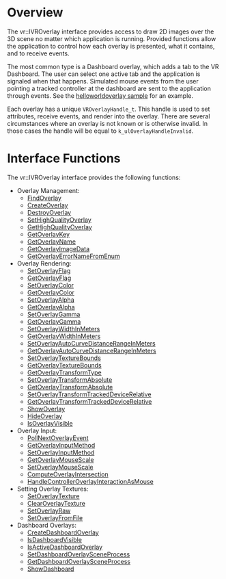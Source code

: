# Overview

The vr::IVROverlay interface provides access to draw 2D images over the 3D scene no matter which application is running. Provided functions allow the application to control how each overlay is presented, what it contains, and to receive events.

The most common type is a Dashboard overlay, which adds a tab to the VR Dashboard. The user can select one active tab and the application is signaled when that happens. Simulated mouse events from the user pointing a tracked controller at the dashboard are sent to the application through events. See the [helloworldoverlay sample](https://github.com/ValveSoftware/openvr/tree/master/samples/helloworldoverlay) for an example.

Each overlay has a unique `VROverlayHandle_t`. This handle is used to set attributes, receive events, and render into the overlay. There are several circumstances where an overlay is not known or is otherwise invalid. In those cases the handle will be equal to `k_ulOverlayHandleInvalid`.

# Interface Functions

The vr::IVROverlay interface provides the following functions:
* Overlay Management:
  * [FindOverlay](https://github.com/ValveSoftware/openvr/wiki/IVROverlay::FindOverlay)
  * [CreateOverlay](https://github.com/ValveSoftware/openvr/wiki/IVROverlay::CreateOverlay)
  * [DestroyOverlay](https://github.com/ValveSoftware/openvr/wiki/IVROverlay::DestroyOverlay)
  * [SetHighQualityOverlay](https://github.com/ValveSoftware/openvr/wiki/IVROverlay::SetHighQualityOverlay)
  * [GetHighQualityOverlay](https://github.com/ValveSoftware/openvr/wiki/IVROverlay::GetHighQualityOverlay)
  * [GetOverlayKey](https://github.com/ValveSoftware/openvr/wiki/IVROverlay::GetOverlayKey)
  * [GetOverlayName](https://github.com/ValveSoftware/openvr/wiki/IVROverlay::GetOverlayName)
  * [GetOverlayImageData](https://github.com/ValveSoftware/openvr/wiki/IVROverlay::GetOverlayImageData)
  * [GetOverlayErrorNameFromEnum](https://github.com/ValveSoftware/openvr/wiki/IVROverlay::GetOverlayErrorNameFromEnum)
* Overlay Rendering:
  * [SetOverlayFlag](https://github.com/ValveSoftware/openvr/wiki/IVROverlay::SetOverlayFlag)
  * [GetOverlayFlag](https://github.com/ValveSoftware/openvr/wiki/IVROverlay::GetOverlayFlag)
  * [SetOverlayColor](https://github.com/ValveSoftware/openvr/wiki/IVROverlay::SetOverlayColor)
  * [GetOverlayColor](https://github.com/ValveSoftware/openvr/wiki/IVROverlay::GetOverlayColor)
  * [SetOverlayAlpha](https://github.com/ValveSoftware/openvr/wiki/IVROverlay::SetOverlayAlpha)
  * [GetOverlayAlpha](https://github.com/ValveSoftware/openvr/wiki/IVROverlay::GetOverlayAlpha)
  * [SetOverlayGamma](https://github.com/ValveSoftware/openvr/wiki/IVROverlay::SetOverlayGamma)
  * [GetOverlayGamma](https://github.com/ValveSoftware/openvr/wiki/IVROverlay::GetOverlayGamma)
  * [SetOverlayWidthInMeters](https://github.com/ValveSoftware/openvr/wiki/IVROverlay::SetOverlayWidthInMeters)
  * [GetOverlayWidthInMeters](https://github.com/ValveSoftware/openvr/wiki/IVROverlay::GetOverlayWidthInMeters)
  * [SetOverlayAutoCurveDistanceRangeInMeters](https://github.com/ValveSoftware/openvr/wiki/IVROverlay::SetOverlayAutoCurveDistanceRangeInMeters)
  * [GetOverlayAutoCurveDistanceRangeInMeters](https://github.com/ValveSoftware/openvr/wiki/IVROverlay::GetOverlayAutoCurveDistanceRangeInMeters)
  * [SetOverlayTextureBounds](https://github.com/ValveSoftware/openvr/wiki/IVROverlay::SetOverlayTextureBounds)
  * [GetOverlayTextureBounds](https://github.com/ValveSoftware/openvr/wiki/IVROverlay::GetOverlayTextureBounds)
  * [GetOverlayTransformType](https://github.com/ValveSoftware/openvr/wiki/IVROverlay::GetOverlayTransformType)
  * [SetOverlayTransformAbsolute](https://github.com/ValveSoftware/openvr/wiki/IVROverlay::SetOverlayTransformAbsolute)
  * [GetOverlayTransformAbsolute](https://github.com/ValveSoftware/openvr/wiki/IVROverlay::GetOverlayTransformAbsolute)
  * [SetOverlayTransformTrackedDeviceRelative](https://github.com/ValveSoftware/openvr/wiki/IVROverlay::SetOverlayTransformTrackedDeviceRelative)
  * [GetOverlayTransformTrackedDeviceRelative](https://github.com/ValveSoftware/openvr/wiki/IVROverlay::GetOverlayTransformTrackedDeviceRelative)
  * [ShowOverlay](https://github.com/ValveSoftware/openvr/wiki/IVROverlay::ShowOverlay)
  * [HideOverlay](https://github.com/ValveSoftware/openvr/wiki/IVROverlay::HideOverlay)
  * [IsOverlayVisible](https://github.com/ValveSoftware/openvr/wiki/IVROverlay::IsOverlayVisible)
* Overlay Input:
  * [PollNextOverlayEvent](https://github.com/ValveSoftware/openvr/wiki/IVROverlay::PollNextOverlayEvent)
  * [GetOverlayInputMethod](https://github.com/ValveSoftware/openvr/wiki/IVROverlay::GetOverlayInputMethod)
  * [SetOverlayInputMethod](https://github.com/ValveSoftware/openvr/wiki/IVROverlay::SetOverlayInputMethod)
  * [GetOverlayMouseScale](https://github.com/ValveSoftware/openvr/wiki/IVROverlay::GetOverlayMouseScale)
  * [SetOverlayMouseScale](https://github.com/ValveSoftware/openvr/wiki/IVROverlay::SetOverlayMouseScale)
  * [ComputeOverlayIntersection](https://github.com/ValveSoftware/openvr/wiki/IVROverlay::ComputeOverlayIntersection)
  * [HandleControllerOverlayInteractionAsMouse](https://github.com/ValveSoftware/openvr/wiki/IVROverlay::HandleControllerOverlayInteractionAsMouse)
* Setting Overlay Textures:
  * [SetOverlayTexture](https://github.com/ValveSoftware/openvr/wiki/IVROverlay::SetOverlayTexture)
  * [ClearOverlayTexture](https://github.com/ValveSoftware/openvr/wiki/IVROverlay::ClearOverlayTexture)
  * [SetOverlayRaw](https://github.com/ValveSoftware/openvr/wiki/IVROverlay::SetOverlayRaw)
  * [SetOverlayFromFile](https://github.com/ValveSoftware/openvr/wiki/IVROverlay::SetOverlayFromFile)
* Dashboard Overlays:
  * [CreateDashboardOverlay](https://github.com/ValveSoftware/openvr/wiki/IVROverlay::CreateDashboardOverlay)
  * [IsDashboardVisible](https://github.com/ValveSoftware/openvr/wiki/IVROverlay::IsDashboardVisible)
  * [IsActiveDashboardOverlay](https://github.com/ValveSoftware/openvr/wiki/IVROverlay::IsActiveDashboardOverlay)
  * [SetDashboardOverlaySceneProcess](https://github.com/ValveSoftware/openvr/wiki/IVROverlay::SetDashboardOverlaySceneProcess)
  * [GetDashboardOverlaySceneProcess](https://github.com/ValveSoftware/openvr/wiki/IVROverlay::GetDashboardOverlaySceneProcess)
  * [ShowDashboard](https://github.com/ValveSoftware/openvr/wiki/IVROverlay::ShowDashboard)
